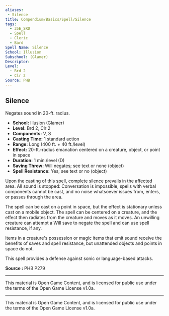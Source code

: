 ```yaml
---
aliases:
 - Silence
title: Compendium/Basics/Spell/Silence
tags:
  - 35E_SRD
  - Spell
  - Cleric
  - Bard
Spell Name: Silence
School: Illusion
Subschool: (Glamer)
Descriptor:
Level:
  - Brd 2
  - Clr 2
Source: PHB
---
```


## Silence

Negates sound in 20-ft. radius.

- **School:** Illusion (Glamer)  
- **Level:** Brd 2, Clr 2  
- **Components:** V, S  
- **Casting Time:** 1 standard action  
- **Range:** Long (400 ft. + 40 ft./level)  
- **Effect:** 20-ft.-radius emanation centered on a creature, object, or point in space  
- **Duration:** 1 min./level (D)  
- **Saving Throw:** Will negates; see text or none (object)  
- **Spell Resistance:** Yes; see text or no (object)  

Upon the casting of this spell, complete silence prevails in the affected area. All sound is stopped: Conversation is impossible, spells with verbal components cannot be cast, and no noise whatsoever issues from, enters, or passes through the area.

The spell can be cast on a point in space, but the effect is stationary unless cast on a mobile object. The spell can be centered on a creature, and the effect then radiates from the creature and moves as it moves. An unwilling creature can attempt a Will save to negate the spell and can use spell resistance, if any.

Items in a creature's possession or magic items that emit sound receive the benefits of saves and spell resistance, but unattended objects and points in space do not.

This spell provides a defense against sonic or language-based attacks.

**Source :** PHB P279

---



This material is Open Game Content, and is licensed for public use under  
the terms of the Open Game License v1.0a.

---

This material is Open Game Content, and is licensed for public use under the terms of the Open Game License v1.0a.
